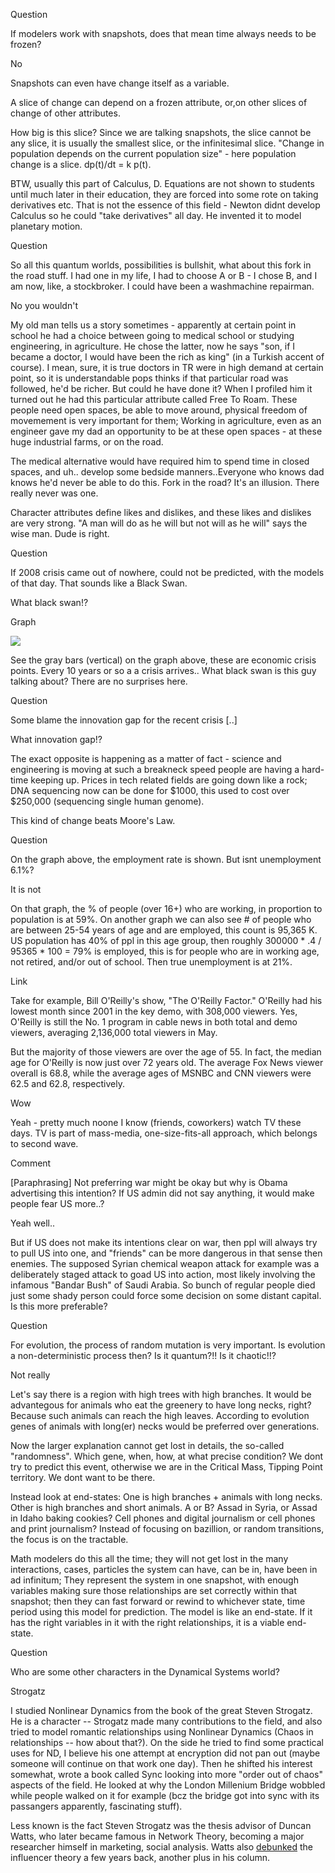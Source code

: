 
Question

If modelers work with snapshots, does that mean time always needs to be  frozen?

No

Snapshots can even have change itself as a variable. 

A slice of change
 can depend on a frozen attribute, or,on other slices of change of
other attributes.

How big is this slice? Since we are talking 
snapshots, the slice cannot be any slice, it is usually the smallest 
slice, or the infinitesimal slice. "Change in population depends on the current population size" - here population change is a slice. dp(t)/dt = k p(t).

BTW, usually this part of Calculus, D. Equations are not shown to students until much later in their education, they are forced into some rote on taking derivatives etc. That is not the essence of this field - Newton didnt develop Calculus so he could "take derivatives" all day. He invented it to model planetary motion. 

Question

So all this quantum worlds, possibilities is bullshit, what about this fork in the road stuff. I had one in my life, I had to choose A or B - I chose B, and I am now, like, a stockbroker. I could have been a washmachine repairman.

No you wouldn't

My old man tells us a story sometimes - apparently at certain point in 
school he had a choice between going to medical school or studying 
engineering, in agriculture. He chose the latter, now he says "son, if I became a doctor, I would have been the rich as king" (in a 
Turkish accent of course). I mean, sure, it is true doctors in 
TR were in high demand at certain point, so it is understandable pops thinks if that particular road was followed, he'd be richer. But could he have done it? When I profiled him it turned out he had this particular attribute called Free To Roam. These people need open spaces, be able to move around,  physical freedom of movemement is very important for them; Working in agriculture, even as an engineer gave my dad an opportunity 
to be at these open spaces - at these huge industrial farms, or on the 
road.

The medical alternative would have required him to spend time in closed spaces, and uh.. develop some  bedside manners..Everyone who knows dad knows he'd never be able to do 
this. Fork in the road? It's an illusion. There really never was one.

Character attributes define likes and dislikes, and these likes and dislikes are very strong. "A man will do as he will but not will as he will" says the wise man. Dude is right. 

Question

If 2008 crisis came out of nowhere, could not be predicted, with the models of that day. That sounds like a Black Swan.

What black swan!?

Graph

![](3A40.png)

See  the gray bars (vertical) on the graph above, these are economic crisis points. Every 10 years or so a a crisis arrives.. What black swan is this guy talking about? There are no surprises here. 

Question

Some blame the innovation gap for the recent crisis [..]

What innovation gap!?

The exact opposite is happening as a matter of fact - science and engineering is moving at such a breakneck speed people are having a hard-time keeping up. Prices in tech related fields are going down like a rock; DNA sequencing now can be done for $1000, this used to cost over $250,000 (sequencing single human genome).

This kind of change beats Moore's Law.

Question

On the graph above, the employment rate is shown. But isnt unemployment 6.1%?

It is not

On that graph, the % of people (over 16+) who are working, in proportion to population is at 59%. On another graph we can also see  # of people who are between 25-54 years of age and are employed, this count is 95,365 K. US population has 40% of ppl in this age group, then roughly 300000 * .4 / 95365 * 100 = 79% is employed, this is for people who are in working age, not retired, and/or out of school. Then true unemployment is at 21%.

Link

Take for example, Bill O'Reilly's show, "The O'Reilly Factor." O'Reilly had his lowest month since 2001 in the key demo, with 308,000 viewers. Yes, O'Reilly is still the No. 1 program in cable news in both total and demo viewers, averaging 2,136,000 total viewers in May.

But the majority of those viewers are over the age of 55. In fact, the median age for O'Reilly is now just over 72 years old. The average Fox News viewer overall is 68.8, while the average ages of MSNBC and CNN viewers were 62.5 and 62.8, respectively.

Wow

Yeah - pretty much noone I know (friends, coworkers) watch TV these days. TV is part of mass-media, one-size-fits-all approach, which belongs to second wave.















Comment

[Paraphrasing] Not preferring war might be okay but why is Obama
advertising this intention? If US admin did not say anything, it would
make people fear US more..?

Yeah well..

But  if US does not make its intentions clear on war, then ppl will always try to pull US into one, and "friends" can be more dangerous in that sense then enemies. The supposed Syrian chemical weapon attack for example was a deliberately staged attack to goad US into action,  most likely involving the infamous "Bandar Bush" of Saudi Arabia. So bunch of regular people died just some shady person could force some decision on some distant capital. Is this more preferable? 

Question

For evolution, the process of random mutation is very important. Is evolution a non-deterministic process then? Is it quantum?!! Is it chaotic!!? 

Not really

Let's say there is a region with high trees with high branches. It would be advantegous for animals who eat the greenery to have long necks, right? Because such animals can reach the high leaves. According to evolution genes of animals with long(er) necks would be preferred over generations. 

Now the larger explanation cannot get lost in details, the so-called "randomness". Which gene, when, how, at what precise condition? We dont try to predict this event, otherwise we are in the Critical Mass, Tipping Point territory. We dont want to be there.

Instead look at end-states: One is high branches + animals with long necks. Other is high branches and short animals. A or B? Assad in Syria,  or Assad in Idaho baking cookies? Cell phones and digital journalism or cell phones and print journalism? Instead of focusing on bazillion, or random  transitions, the focus is on the tractable. 

Math modelers do this all the time; they will not get lost in the many interactions,  cases,  particles the  system can have, can be in, have been in ad infinitum; They represent the system in one snapshot, with enough variables making sure those  relationships are set correctly within that snapshot; then they can fast forward or rewind to whichever state, time period using this model for prediction. The model is like an end-state. If it has  the right variables in it with the right relationships, it is a viable end-state. 

Question

Who are some other characters in the Dynamical Systems world?

Strogatz 

I studied Nonlinear Dynamics  from the book of the great Steven Strogatz. He is a character -- Strogatz  made many contributions to the field, and also tried to model romantic relationships using Nonlinear Dynamics (Chaos in relationships -- how about that?). On the side he tried to find some practical uses for ND, I believe his one attempt at encryption did not pan out (maybe someone will continue on that work one day). Then he shifted his interest somewhat, wrote a book called Sync looking into more "order out of chaos" aspects of the field. He looked at why the London Millenium Bridge wobbled while people walked on it for example (bcz the bridge got into sync with its passangers apparently, fascinating stuff).

Less known is the fact Steven Strogatz was the thesis advisor of
Duncan Watts, who later became famous in Network Theory, becoming a
major researcher himself in marketing, social analysis. Watts also
[debunked](http://www.fastcompany.com/641124/tipping-point-toast) the influencer theory a few years back, another plus in his
column.













